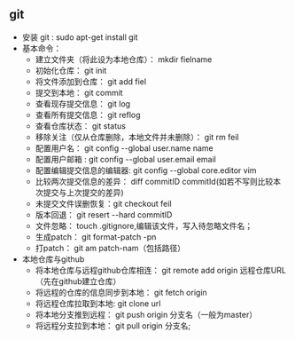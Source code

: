 ## git 
* 安装 git : sudo apt-get install git 
* 基本命令：
  * 建立文件夹（将此设为本地仓库）： mkdir fielname
  * 初始化仓库： git init
  * 将文件添加到仓库： git add fiel
  * 提交到本地： git commit
  * 查看现存提交信息： git log
  * 查看所有提交信息： git reflog
  * 查看仓库状态： git status
  * 移除关注（仅从仓库删除，本地文件并未删除）： git rm feil
  * 配置用户名： git config --global user.name name
  * 配置用户邮箱 : git config --global user.email email
  * 配置编辑提交信息的编辑器: git config --global core.editor vim
  * 比较两次提交信息的差异： diff commitID commitId(如若不写则比较本次提交与上次提交的差异)
  * 未提交文件误删恢复：git checkout feil
  * 版本回退： git resert --hard commitID
  * 文件忽略： touch .gitignore,编辑该文件，写入待忽略文件名；
  * 生成patch： git format-patch -pn
  * 打patch： git am patch-nam（包括路径）
* 本地仓库与github
  * 将本地仓库与远程github仓库相连： git remote add origin 远程仓库URL（先在github建立仓库）
  * 将远程的仓库的信息同步到本地： git fetch origin
  * 将远程仓库拉取到本地: git clone url
  * 将本地分支推到远程： git push origin 分支名（一般为master）
  * 将远程分支拉到本地： git pull origin 分支名;
